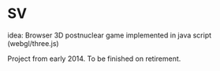 # SV
idea: Browser 3D postnuclear game implemented in java script (webgl/three.js)

Project from early 2014.
To be finished on retirement.
